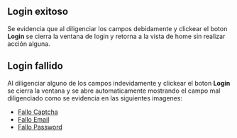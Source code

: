 ## Login exitoso
Se evidencia que al diligenciar los campos debidamente y clickear el boton **Login** se cierra la ventana de login y retorna a la vista de home sin realizar acción alguna.

## Login fallido
Al diligenciar alguno de los campos indevidamente y clickear el boton **Login** se cierra la ventana y se abre automaticamente mostrando el campo mal diligenciado como se evidencia en las siguientes imagenes:
+ [Fallo Captcha](/evidencia_login/5_Resp_failed.png)
+ [Fallo Email](/evidencia_login/6_Bad_email.png)
+ [Fallo Password](/evidencia_login/7_Bad_password.png)
